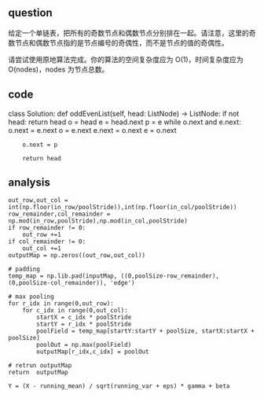 ## question

给定一个单链表，把所有的奇数节点和偶数节点分别排在一起。请注意，这里的奇数节点和偶数节点指的是节点编号的奇偶性，而不是节点的值的奇偶性。

请尝试使用原地算法完成。你的算法的空间复杂度应为 O(1)，时间复杂度应为 O(nodes)，nodes 为节点总数。


## code


class Solution:
    def oddEvenList(self, head: ListNode) -> ListNode:
        if not head:
            return head
        o = head
        e = head.next
        p = e
        while o.next and e.next:
            o.next = e.next
            o = e.next
            e.next = o.next
            e = o.next
        
        o.next = p
        
        return head
## analysis
    out_row,out_col = int(np.floor(in_row/poolStride)),int(np.floor(in_col/poolStride))
    row_remainder,col_remainder = np.mod(in_row,poolStride),np.mod(in_col,poolStride)
    if row_remainder != 0:
        out_row +=1
    if col_remainder != 0:
        out_col +=1
    outputMap = np.zeros((out_row,out_col))
    
    # padding
    temp_map = np.lib.pad(inputMap, ((0,poolSize-row_remainder),(0,poolSize-col_remainder)), 'edge')
    
    # max pooling
    for r_idx in range(0,out_row):
        for c_idx in range(0,out_col):
            startX = c_idx * poolStride
            startY = r_idx * poolStride
            poolField = temp_map[startY:startY + poolSize, startX:startX + poolSize]
            poolOut = np.max(poolField)
            outputMap[r_idx,c_idx] = poolOut
    
    # retrun outputMap
    return  outputMap
    
    Y = (X - running_mean) / sqrt(running_var + eps) * gamma + beta
